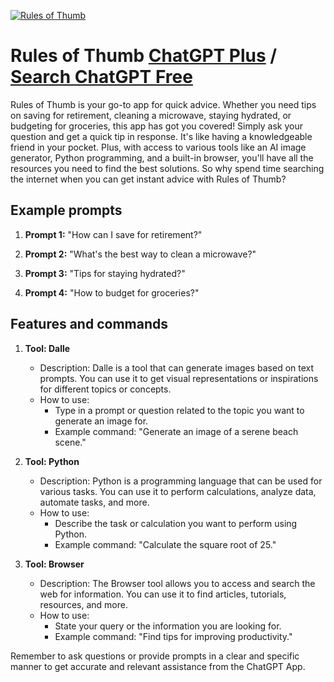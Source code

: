 
[![Rules of Thumb](https://files.oaiusercontent.com/file-n1C5UQ6VWLWoukyD1FkdRALy?se=2123-10-16T19%3A57%3A59Z&sp=r&sv=2021-08-06&sr=b&rscc=max-age%3D31536000%2C%20immutable&rscd=attachment%3B%20filename%3Df96b603a-4269-4f74-b1d1-489b462d7cd9.png&sig=HWWHr9f6KCGyMIADDYWut8QeuiEzR9a4vO5q9%2BbhhcU%3D)](https://chat.openai.com/g/g-Lz3azZXjU-rules-of-thumb)

# Rules of Thumb [ChatGPT Plus](https://chat.openai.com/g/g-Lz3azZXjU-rules-of-thumb) / [Search ChatGPT Free](https://gptcall.net/index.html#/?search=Rules%20of%20Thumb)

Rules of Thumb is your go-to app for quick advice. Whether you need tips on saving for retirement, cleaning a microwave, staying hydrated, or budgeting for groceries, this app has got you covered! Simply ask your question and get a quick tip in response. It's like having a knowledgeable friend in your pocket. Plus, with access to various tools like an AI image generator, Python programming, and a built-in browser, you'll have all the resources you need to find the best solutions. So why spend time searching the internet when you can get instant advice with Rules of Thumb?

## Example prompts

1. **Prompt 1:** "How can I save for retirement?"

2. **Prompt 2:** "What's the best way to clean a microwave?"

3. **Prompt 3:** "Tips for staying hydrated?"

4. **Prompt 4:** "How to budget for groceries?"

## Features and commands

1. **Tool: Dalle**
   - Description: Dalle is a tool that can generate images based on text prompts. You can use it to get visual representations or inspirations for different topics or concepts.
   - How to use:
     - Type in a prompt or question related to the topic you want to generate an image for.
     - Example command: "Generate an image of a serene beach scene."

2. **Tool: Python**
   - Description: Python is a programming language that can be used for various tasks. You can use it to perform calculations, analyze data, automate tasks, and more.
   - How to use:
     - Describe the task or calculation you want to perform using Python.
     - Example command: "Calculate the square root of 25."

3. **Tool: Browser**
   - Description: The Browser tool allows you to access and search the web for information. You can use it to find articles, tutorials, resources, and more.
   - How to use:
     - State your query or the information you are looking for.
     - Example command: "Find tips for improving productivity."

Remember to ask questions or provide prompts in a clear and specific manner to get accurate and relevant assistance from the ChatGPT App.


